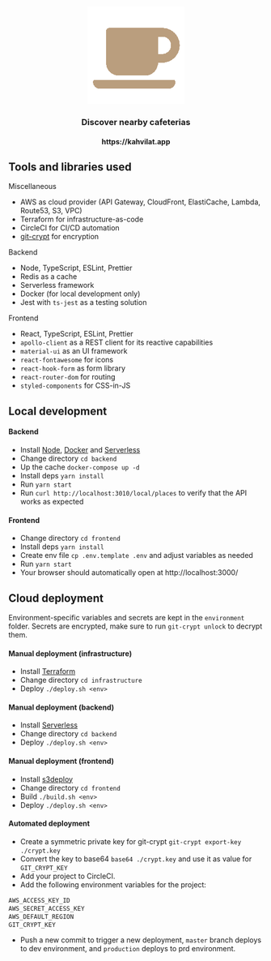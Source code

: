 <p align="center">
  <img src="https://raw.githubusercontent.com/jukkhop/kahvilat-app/master/frontend/public/logo192.png" />
  <h3 align="center">Discover nearby cafeterias</h3>
  <h4 align="center">https://kahvilat.app</h4>
</p>

## Tools and libraries used

Miscellaneous

- AWS as cloud provider (API Gateway, CloudFront, ElastiCache, Lambda, Route53, S3, VPC)
- Terraform for infrastructure-as-code
- CircleCI for CI/CD automation
- [git-crypt](https://github.com/AGWA/git-crypt) for encryption

Backend

- Node, TypeScript, ESLint, Prettier
- Redis as a cache
- Serverless framework
- Docker (for local development only)
- Jest with `ts-jest` as a testing solution

Frontend

- React, TypeScript, ESLint, Prettier
- `apollo-client` as a REST client for its reactive capabilities
- `material-ui` as an UI framework
- `react-fontawesome` for icons
- `react-hook-form` as form library
- `react-router-dom` for routing
- `styled-components` for CSS-in-JS

## Local development

#### Backend

- Install [Node](https://nodejs.org/en/), [Docker](https://www.docker.com/get-started) and [Serverless](https://github.com/serverless/serverless#quick-start)
- Change directory `cd backend`
- Up the cache `docker-compose up -d`
- Install deps `yarn install`
- Run `yarn start`
- Run `curl http://localhost:3010/local/places` to verify that the API works as expected

#### Frontend

- Change directory `cd frontend`
- Install deps `yarn install`
- Create env file `cp .env.template .env` and adjust variables as needed
- Run `yarn start`
- Your browser should automatically open at http://localhost:3000/

## Cloud deployment

Environment-specific variables and secrets are kept in the `environment` folder. Secrets are encrypted, make sure to run `git-crypt unlock` to decrypt them.

#### Manual deployment (infrastructure)

- Install [Terraform](https://www.terraform.io/)
- Change directory `cd infrastructure`
- Deploy `./deploy.sh <env>`

#### Manual deployment (backend)

- Install [Serverless](https://www.serverless.com/)
- Change directory `cd backend`
- Deploy `./deploy.sh <env>`

#### Manual deployment (frontend)

- Install [s3deploy](https://github.com/bep/s3deploy)
- Change directory `cd frontend`
- Build `./build.sh <env>`
- Deploy `./deploy.sh <env>`

#### Automated deployment

- Create a symmetric private key for git-crypt `git-crypt export-key ./crypt.key`
- Convert the key to base64 `base64 ./crypt.key` and use it as value for `GIT_CRYPT_KEY`
- Add your project to CircleCI.
- Add the following environment variables for the project:

```
AWS_ACCESS_KEY_ID
AWS_SECRET_ACCESS_KEY
AWS_DEFAULT_REGION
GIT_CRYPT_KEY
```

- Push a new commit to trigger a new deployment, `master` branch deploys to dev environment, and `production` deploys to prd environment.
